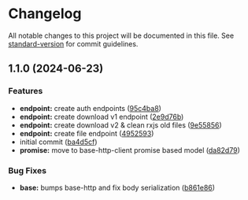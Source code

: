 # Changelog

All notable changes to this project will be documented in this file. See [standard-version](https://github.com/conventional-changelog/standard-version) for commit guidelines.

## 1.1.0 (2024-06-23)


### Features

* **endpoint:** create auth endpoints ([95c4ba8](https://github.com/dvcol/synology-http-client/commit/95c4ba889569dc0b5afd0f14defe3c2eb945b153))
* **endpoint:** create download v1 endpoint ([2e9d76b](https://github.com/dvcol/synology-http-client/commit/2e9d76ba25737e511b0348335f041eaf7d370c8b))
* **endpoint:** create download v2 & clean rxjs old files ([9e55856](https://github.com/dvcol/synology-http-client/commit/9e55856be478fb31adde76575e331aa6c2eee6de))
* **endpoint:** create file endpoint ([4952593](https://github.com/dvcol/synology-http-client/commit/495259364fd9969e07f691cfd7a2cae3b6dd5a6f))
* initial commit ([ba4d5cf](https://github.com/dvcol/synology-http-client/commit/ba4d5cf42ab3a137ffc9a25161be536d8f357e2a))
* **promise:** move to base-http-client promise based model ([da82d79](https://github.com/dvcol/synology-http-client/commit/da82d79161ea80dcbbf5b3a42dcbc6c82c9be1ac))


### Bug Fixes

* **base:** bumps base-http and fix body serialization ([b861e86](https://github.com/dvcol/synology-http-client/commit/b861e86cc8462185bda87557125661c25f0aa985))

